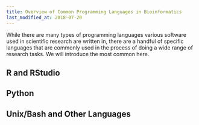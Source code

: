 ```yaml
---
title: Overview of Common Programming Languages in Bioinformatics
last_modified_at: 2018-07-20
---
```



While there are many types of programming languages various software used in scientific research are written in, there are a handful of specific languages that are commonly used in the process of doing a wide range of research tasks.  We will introduce the most common here.  

## R and RStudio


## Python


## Unix/Bash and Other Languages
